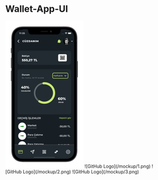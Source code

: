 # Wallet-App-UI
<img width=243 height=459 src="/mockup/1.png" />
![GitHub Logo](/mockup/1.png)
![GitHub Logo](/mockup/2.png)
![GitHub Logo](/mockup/3.png)
